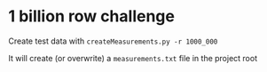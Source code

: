 # 1 billion row challenge
Create test data with
`createMeasurements.py -r 1000_000`

It will create (or overwrite) a `measurements.txt` file in the project root
